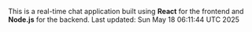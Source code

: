 This is a real-time chat application built using **React** for the frontend and **Node.js** for the backend.
Last updated: Sun May 18 06:11:44 UTC 2025
